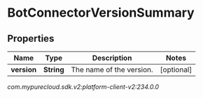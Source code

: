 # BotConnectorVersionSummary


## Properties

| Name | Type | Description | Notes |
| ------------ | ------------- | ------------- | ------------- |
| **version** | **String** | The name of the version. |  [optional] |




_com.mypurecloud.sdk.v2:platform-client-v2:234.0.0_
